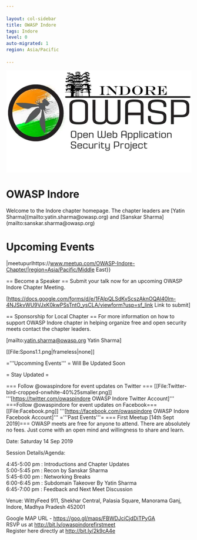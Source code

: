 ```yaml
---

layout: col-sidebar
title: OWASP Indore
tags: Indore
level: 0
auto-migrated: 1
region: Asia/Pacific

---
```

<!-- rebuild -->
![OWASP Indore Logo](/assets/images/665c03c6adb74b9785144dfcc4c3ec08.jpeg)
<h1>OWASP Indore</h1> 
Welcome to the Indore chapter homepage. The chapter leaders are [Yatin Sharma](mailto:yatin.sharma@owasp.org) and [Sanskar Sharma](mailto:sanskar.sharma@owasp.org) 

<h1>Upcoming Events</h1>

|meetupurlhttps://www.meetup.com/OWASP-Indore-Chapter/|region=Asia/Pacific/Middle East}}

== Become a Speaker ==
Submit your talk now for an upcoming OWASP Indore Chapter Meeting.

[https://docs.google.com/forms/d/e/1FAIpQLSdKvScszAknOQAl40lm-4NJSkvWU9VJxK0kwPSsTntO_ysCLA/viewform?usp=sf_link Link to submit]

== Sponsorship for Local Chapter ==
For more information on how to support OWASP Indore chapter in helping organize free and open security meets contact the chapter leaders.

[mailto:yatin.sharma@owasp.org Yatin Sharma]

[[File:Spons1.1.png|frameless|none]]

='''Upcomming Events''' =
Will Be Updated Soon

= Stay Updated =

=== Follow @owaspindore for event updates on Twitter ===
[[File:Twitter-bird-cropped-onwhite-40%25smaller.png]]
'''[https://twitter.com/owaspindore OWASP Indore Twitter Account]'''
===Follow @owaspindore for event updates on Facebook===
[[File:Facebook.png]]
'''[https://facebook.com/owaspindore OWASP Indore Facebook Account]'''
='''Past Events'''=
=== First Meetup [14th Sept 2019]===
OWASP meets are free for anyone to attend. There are absolutely no fees. Just come with an open mind and willingness to share and learn.

Date: Saturday 14 Sep 2019

Session Details/Agenda:

4:45-5:00 pm : Introductions and Chapter Updates<br>
5:00-5:45 pm : Recon by Sanskar Sharma<br>
5:45-6:00 pm : Networking Breaks<br>
6:00-6:45 pm : Subdomain Takeover By Yatin Sharma<br>
6:45-7:00 pm : Feedback and Next Meet Discussion

Venue:
WittyFeed 911, Shekhar Central, Palasia Square, Manorama Ganj, Indore, Madhya Pradesh 452001

Google MAP URL - https://goo.gl/maps/FBWDJciCjdDiTPyGA<br>
RSVP us at
http://bit.ly/owaspindorefirstmeet<br>
Register here directly at 
http://bit.ly/2k9cA4e


<!-- Standard Chapter Page Template
This is an example of a Project or Chapter page.
Please change these items to indicate the actual information you wish to present. In addition to this information, the 'front-matter' above the text should be modified to reflect your actual information.  An explanation of each of the front-matter items is below:

{front matter for this file}

```
- layout: This is the layout used by project and chapter pages.  You should leave this value as col-sidebar
- title: This is the title of your project or chapter page, usually the name.  For example, OWASP Zed Attack Proxy or OWASP Baltimore
- tags: This is a space-delimited list of tags you associate with your project or chapter.  If you are using tabs, at least one of these tags should be unique in order to be used in the tabs files (an example tab is included in this repo) 
- region: This is the region you are in according to our data
```

{copy for this file (index.md)}
Replace the text above the commented area with your information in the format below:
```
## Welcome
Include some information here about your chapter

## Participation
The Open Web Application Security Project (OWASP) is a nonprofit foundation that works to improve the security of software. All of our projects ,tools, documents, forums, and chapters are free and open to anyone interested in improving application security. 

Chapters are led by local leaders in accordance with the [Chapter Leader Handbook](/www-policy/rules-of-procedure/chapter-handbook). Financial contributions should only be made online using the authorized online donation button. To be a SPEAKER at ANY OWASP Chapter in the world simply review the [speaker agreement](/www-policy/speaker-agreement) and then contact the local chapter leader with details of what OWASP Project, independent research, or related software security topic you would like to present.

Everyone is welcome and encouraged to participate in our [Projects](/projects), [Local Chapters](/chapters), [Events](/events), [Online Groups](https://groups.google.com/a/owasp.com/){:target='_blank'}, and [Community Slack Channel](https://owasp.slack.com/){:target='_blank'}. We especially encourage diversity in all our initiatives. OWASP is a fantastic place to learn about application security, to network, and even to build your reputation as an expert. We also encourage you to be [become a member](/membership) or consider a [donation](/donate) to support our ongoing work.

## Local News
- Meeting Location
- Everyone is welcome to join us at our chapter meetings.

```
{info.md}

This separate file is where you should place links to your Google Group and Meetup page. It will be automatically rendered in the column sidebar.

{leaders.md}

Another separate file that should simply include each leaders name with mailto link as a list. It will also be automatically rendered in the column sidebar.

-->
